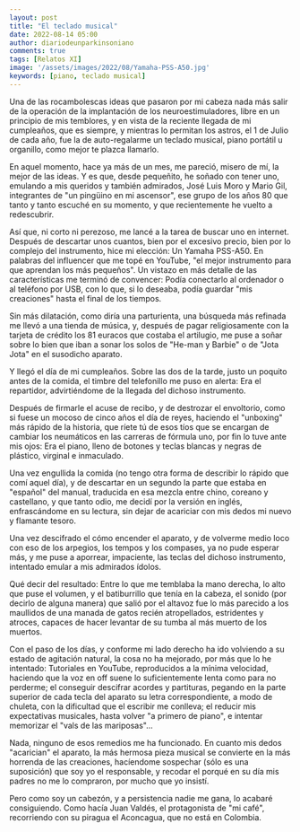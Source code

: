 ```yaml
---
layout: post
title: "El teclado musical"
date: 2022-08-14 05:00
author: diariodeunparkinsoniano
comments: true
tags: [Relatos XI]
image: '/assets/images/2022/08/Yamaha-PSS-A50.jpg'
keywords: [piano, teclado musical]
---
```

Una de las rocambolescas ideas que pasaron por mi cabeza nada más salir de la operación de la implantación de los neuroestimuladores, libre en un principio de mis temblores, y en vista de la reciente llegada de mi cumpleaños, que es siempre, y mientras lo permitan los astros, el 1 de Julio de cada año, fue la de auto-regalarme un teclado musical, piano portátil u organillo, como mejor te plazca llamarlo.


En aquel momento, hace ya más de un mes, me pareció, misero de mí, la mejor de las ideas. Y es que, desde pequeñito, he soñado con tener uno, emulando a mis queridos y también admirados, José Luis Moro y Mario Gil, integrantes de "un pingüino en mi ascensor", ese grupo de los años 80 que tanto y tanto escuché en su momento, y que recientemente he vuelto a redescubrir.


Así que, ni corto ni perezoso, me lancé a la tarea de buscar uno en internet. Después de descartar unos cuantos, bien por el excesivo precio, bien por lo complejo del instrumento, hice mi elección: Un Yamaha PSS-A50. En palabras del influencer que me topé en YouTube, "el mejor instrumento para que aprendan los más pequeños".
Un vistazo en más detalle de las características me terminó de convencer: Podía conectarlo al ordenador o al teléfono por USB, con lo que, si lo deseaba, podía guardar "mis creaciones" hasta el final de los tiempos.


Sin más dilatación, como diría una parturienta, una búsqueda más refinada me llevó a una tienda de música, y, después de pagar religiosamente con la tarjeta de crédito los 81 euracos que costaba el artilugio, me puse a soñar sobre lo bien que iban a sonar los solos de "He-man y Barbie" o de "Jota Jota" en el susodicho aparato.


Y llegó el día de mi cumpleaños. Sobre las dos de la tarde, justo un poquito antes de la comida, el timbre del telefonillo me puso en alerta: Era el repartidor, advirtiéndome de la llegada del dichoso instrumento.


Después de firmarle el acuse de recibo, y de destrozar el envoltorio, como si fuese un mocoso de cinco años el día de reyes, haciendo el "unboxing" más rápido de la historia, que ríete tú de esos tíos que se encargan de cambiar los neumáticos en las carreras de fórmula uno, 
por fin lo tuve ante mis ojos: Era el piano, lleno de botones y teclas blancas y negras de plástico, virginal e inmaculado.


Una vez engullida la comida (no tengo otra forma de describir lo rápido que comí aquel día), y de descartar en un segundo la parte que estaba en "español" del manual, traducida en esa mezcla entre chino, coreano y castellano, y que tanto odio, me decidí por la versión en inglés, enfrascándome en su lectura, sin dejar de acariciar con mis dedos mi nuevo y flamante tesoro.

Una vez descifrado el cómo encender el aparato, y de volverme medio loco con eso de los arpegios, los tempos y los compases, ya no pude esperar más, y me puse a aporrear, impaciente, las teclas del dichoso instrumento, intentado emular a mis admirados ídolos.


Qué decir del resultado: Entre lo que me temblaba la mano derecha, lo alto que puse el volumen, y el batiburrillo que tenía en la cabeza, el sonido (por decirlo de alguna manera) que salió por el altavoz fue lo más parecido a los maullidos de una manada de gatos recién atropellados, estridentes y atroces, capaces de hacer levantar de su tumba al más muerto de los muertos.


Con el paso de los días, y conforme mi lado derecho ha ido volviendo a su estado de agitación natural, la cosa no ha mejorado, por más que lo he intentado: Tutoriales en YouTube, reproducidos a la mínima velocidad, haciendo que la voz en off suene lo suficientemente lenta como para no perderme; el conseguir descifrar acordes y partituras, pegando en la parte superior de cada tecla del aparato su letra correspondiente, a modo de chuleta, con la dificultad que el escribir me conlleva; el reducir mis expectativas musicales, hasta volver "a primero de piano", e intentar memorizar el "vals de las mariposas"...

Nada, ninguno de esos remedios me ha funcionado.
En cuanto mis dedos "acarician" el aparato, la más hermosa pieza musical se convierte en la más horrenda de las creaciones, hacíendome sospechar (sólo es una suposición) que soy yo el responsable, y recodar el porqué en su día mis padres no me lo compraron, por mucho que yo insistí.

Pero como soy un cabezón, y a persistencia nadie me gana, lo acabaré consiguiendo. Como hacía Juan Valdés, el protagonista de "mi café", recorriendo con su piragua el Aconcagua, que no está en Colombia.

